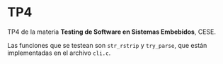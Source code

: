 # TP4

TP4 de la materia **Testing de Software en Sistemas Embebidos**, CESE.

Las funciones que se testean son `str_rstrip` y `try_parse`, que están
implementadas en el archivo `cli.c`.
